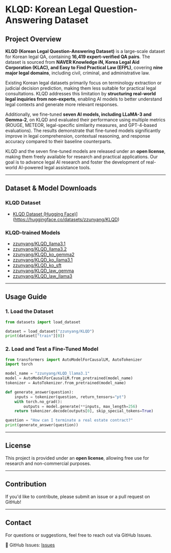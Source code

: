 # KLQD: Korean Legal Question-Answering Dataset

## Project Overview

**KLQD (Korean Legal Question-Answering Dataset)** is a large-scale dataset for Korean legal QA, containing **16,419 expert-verified QA pairs**. The dataset is sourced from **NAVER Knowledge iN, Korea Legal Aid Corporation (KLAC), and Easy to Find Practical Law (EFPL)**, covering **nine major legal domains**, including civil, criminal, and administrative law.

Existing Korean legal datasets primarily focus on terminology extraction or judicial decision prediction, making them less suitable for practical legal consultations. KLQD addresses this limitation by **structuring real-world legal inquiries from non-experts**, enabling AI models to better understand legal contexts and generate more relevant responses.

Additionally, we fine-tuned **seven AI models, including LLaMA-3 and Gemma-2**, on KLQD and evaluated their performance using multiple metrics (ROUGE, METEOR, legal-specific similarity measures, and GPT-4-based evaluations). The results demonstrate that fine-tuned models significantly improve in legal comprehension, contextual reasoning, and response accuracy compared to their baseline counterparts.

KLQD and the seven fine-tuned models are released under an **open license**, making them freely available for research and practical applications. Our goal is to advance legal AI research and foster the development of real-world AI-powered legal assistance tools.

---

## Dataset & Model Downloads

### KLQD Dataset
- [KLQD Dataset (Hugging Face)](#)[](https://huggingface.co/datasets/zzunyang/KLQD)](https://huggingface.co/datasets/zzunyang/KLQD)

### KLQD-trained Models
- [zzunyang/KLQD_llama3.1](https://huggingface.co/zzunyang/KLQD_llama3.1)
- [zzunyang/KLQD_llama3.2](https://huggingface.co/zzunyang/KLQD_llama3.2)
- [zzunyang/KLQD_ko_gemma2](https://huggingface.co/zzunyang/KLQD_ko_gemma2)
- [zzunyang/KLQD_ko_llama3.1](https://huggingface.co/zzunyang/KLQD_ko_llama3.1)
- [zzunyang/KLQD_ko_sft](https://huggingface.co/zzunyang/KLQD_ko_sft)
- [zzunyang/KLQD_law_gemma](https://huggingface.co/zzunyang/KLQD_law_gemma)
- [zzunyang/KLQD_law_llama3](https://huggingface.co/zzunyang/KLQD_law_llama3)

---

## Usage Guide

### 1. Load the Dataset
```python
from datasets import load_dataset

dataset = load_dataset("zzunyang/KLQD")
print(dataset["train"][0])
```

### 2. Load and Test a Fine-Tuned Model
```python
from transformers import AutoModelForCausalLM, AutoTokenizer
import torch

model_name = "zzunyang/KLQD_llama3.1"
model = AutoModelForCausalLM.from_pretrained(model_name)
tokenizer = AutoTokenizer.from_pretrained(model_name)

def generate_answer(question):
    inputs = tokenizer(question, return_tensors="pt")
    with torch.no_grad():
        outputs = model.generate(**inputs, max_length=256)
    return tokenizer.decode(outputs[0], skip_special_tokens=True)

question = "How can I terminate a real estate contract?"
print(generate_answer(question))
```

---

## License

This project is provided under an **open license**, allowing free use for research and non-commercial purposes.

---

## Contribution

If you'd like to contribute, please submit an issue or a pull request on GitHub!

---

## Contact

For questions or suggestions, feel free to reach out via GitHub Issues.

📌 GitHub Issues: [Issues](https://github.com/zzunyang/KLQD/issues)
